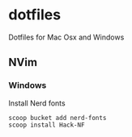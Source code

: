 dotfiles
========

Dotfiles for Mac Osx and Windows

## NVim

### Windows

Install Nerd fonts

```
scoop bucket add nerd-fonts
scoop install Hack-NF
```
